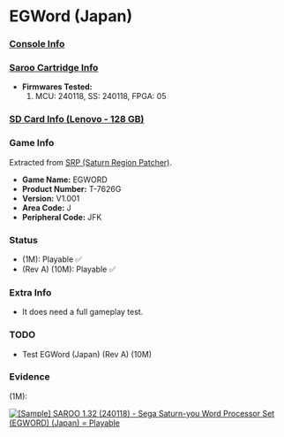 # EGWord (Japan)

### [Console Info](../../../../../Info/Consoles/VA13/README.md)

### [Saroo Cartridge Info](../../../../../Info/Cartridges/RetroGameParadiseStore/1.32F/README.md)

- <b>Firmwares Tested:</b>
  1. MCU: 240118, SS: 240118, FPGA: 05

### [SD Card Info (Lenovo - 128 GB)](../../../../../Info/SdCards/Lenovo/128GB/fat32/README.md)

### Game Info

Extracted from [SRP (Saturn Region Patcher)](https://segaxtreme.net/resources/saturn-region-patcher.81/download).

- <b>Game Name:</b> EGWORD
- <b>Product Number:</b> T-7626G
- <b>Version:</b> V1.001
- <b>Area Code:</b> J
- <b>Peripheral Code:</b> JFK

### Status

- (1M): Playable :white_check_mark:
- (Rev A) (10M): Playable :white_check_mark:

### Extra Info

- It does need a full gameplay test.

### TODO

- Test EGWord (Japan) (Rev A) (10M)

### Evidence

(1M):

[![[Sample] SAROO 1.32 (240118) - Sega Saturn-you Word Processor Set (EGWORD) (Japan) = Playable](https://img.youtube.com/vi/p8m_F8HXXjc/0.jpg)](https://www.youtube.com/watch?v=p8m_F8HXXjc)
